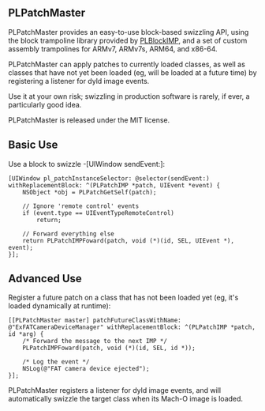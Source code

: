 PLPatchMaster
-----------

PLPatchMaster provides an easy-to-use block-based swizzling API, using the block trampoline
library provided by [PLBlockIMP](https://opensource.plausible.coop/src/projects/PLTP/repos/plblockimp),
and a set of custom assembly trampolines for ARMv7, ARMv7s, ARM64, and x86-64.

PLPatchMaster can apply patches to currently loaded classes, as well as classes
that have not yet been loaded (eg, will be loaded at a future time) by registering
a listener for dyld image events.

Use it at your own risk; swizzling in production software is rarely, if ever, a particularly
good idea.

PLPatchMaster is released under the MIT license.

Basic Use
-----------

Use a block to swizzle -[UIWindow sendEvent:]:

    [UIWindow pl_patchInstanceSelector: @selector(sendEvent:) withReplacementBlock: ^(PLPatchIMP *patch, UIEvent *event) {
        NSObject *obj = PLPatchGetSelf(patch);
        
        // Ignore 'remote control' events
        if (event.type == UIEventTypeRemoteControl)
            return;

        // Forward everything else
        return PLPatchIMPFoward(patch, void (*)(id, SEL, UIEvent *), event);
    }];

Advanced Use
------------

Register a future patch on a class that has not been loaded yet (eg, it's loaded dynamically at runtime):

    [[PLPatchMaster master] patchFutureClassWithName: @"ExFATCameraDeviceManager" withReplacementBlock: ^(PLPatchIMP *patch, id *arg) {
        /* Forward the message to the next IMP */
        PLPatchIMPFoward(patch, void (*)(id, SEL, id *));
        
        /* Log the event */
        NSLog(@"FAT camera device ejected");
    }];

PLPatchMaster registers a listener for dyld image events, and will automatically swizzle the target class when
its Mach-O image is loaded.